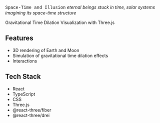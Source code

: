 <span style="font-family: 'Courier New', Courier, monospace;">Space-Time and Illusion</span>
*eternal beings stuck in time, solar systems imagining its space-time structure*

Gravitational Time Dilation Visualization with Three.js 


## Features
- 3D rendering of Earth and Moon 
- Simulation of gravitational time dilation effects
- Interactions 

## Tech Stack
- React
- TypeScript
- CSS
- Three.js
- @react-three/fiber
- @react-three/drei


